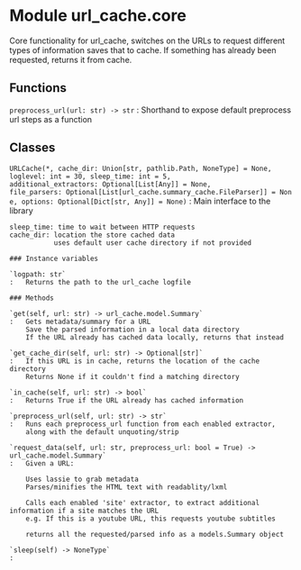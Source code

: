 Module url_cache.core
=====================
Core functionality for url_cache, switches on the URLs to request different types of information
saves that to cache. If something has already been requested, returns it from cache.

Functions
---------

    
`preprocess_url(url: str) ‑> str`
:   Shorthand to expose default preprocess url steps as a function

Classes
-------

`URLCache(*, cache_dir: Union[str, pathlib.Path, NoneType] = None, loglevel: int = 30, sleep_time: int = 5, additional_extractors: Optional[List[Any]] = None, file_parsers: Optional[List[url_cache.summary_cache.FileParser]] = None, options: Optional[Dict[str, Any]] = None)`
:   Main interface to the library
    
    sleep_time: time to wait between HTTP requests
    cache_dir: location the store cached data
               uses default user cache directory if not provided

    ### Instance variables

    `logpath: str`
    :   Returns the path to the url_cache logfile

    ### Methods

    `get(self, url: str) ‑> url_cache.model.Summary`
    :   Gets metadata/summary for a URL
        Save the parsed information in a local data directory
        If the URL already has cached data locally, returns that instead

    `get_cache_dir(self, url: str) ‑> Optional[str]`
    :   If this URL is in cache, returns the location of the cache directory
        Returns None if it couldn't find a matching directory

    `in_cache(self, url: str) ‑> bool`
    :   Returns True if the URL already has cached information

    `preprocess_url(self, url: str) ‑> str`
    :   Runs each preprocess_url function from each enabled extractor,
        along with the default unquoting/strip

    `request_data(self, url: str, preprocess_url: bool = True) ‑> url_cache.model.Summary`
    :   Given a URL:
        
        Uses lassie to grab metadata
        Parses/minifies the HTML text with readablity/lxml
        
        Calls each enabled 'site' extractor, to extract additional information if a site matches the URL
        e.g. If this is a youtube URL, this requests youtube subtitles
        
        returns all the requested/parsed info as a models.Summary object

    `sleep(self) ‑> NoneType`
    :